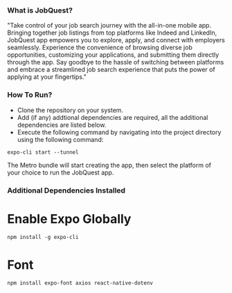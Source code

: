 ### What is JobQuest?

"Take control of your job search journey with the all-in-one mobile app. Bringing together job listings from top platforms like Indeed and LinkedIn, JobQuest app empowers you to explore, apply, and connect with employers seamlessly. Experience the convenience of browsing diverse job opportunities, customizing your applications, and submitting them directly through the app. Say goodbye to the hassle of switching between platforms and embrace a streamlined job search experience that puts the power of applying at your fingertips."

### How To Run?

- Clone the repository on your system.
- Add (if any) addtional dependencies are required, all the additional dependencies are listed below.
- Execute the following command by navigating into the project directory using the following command:

```
expo-cli start --tunnel
```

The Metro bundle will start creating the app, then select the platform of your choice to run the JobQuest app.

### Additional Dependencies Installed

# Enable Expo Globally

```
npm install -g expo-cli
```

# Font

```
npm install expo-font axios react-native-dotenv
```
